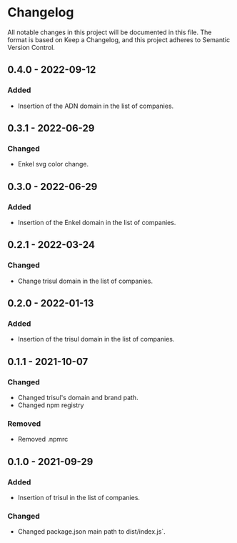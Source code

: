 # Changelog
All notable changes in this project will be documented in this file.
The format is based on Keep a Changelog, and this project adheres to Semantic Version Control.

## 0.4.0 - 2022-09-12
### Added
- Insertion of the ADN domain in the list of companies.

## 0.3.1 - 2022-06-29
### Changed
- Enkel svg color change.

## 0.3.0 - 2022-06-29
### Added
- Insertion of the Enkel domain in the list of companies.

## 0.2.1 - 2022-03-24
### Changed
- Change trisul domain in the list of companies.

## 0.2.0 - 2022-01-13
### Added
- Insertion of the trisul domain in the list of companies.

## 0.1.1 - 2021-10-07
### Changed
- Changed trisul's domain and brand path.
- Changed npm registry

### Removed
- Removed .npmrc

## 0.1.0 - 2021-09-29
### Added
- Insertion of trisul in the list of companies.

### Changed
- Changed package.json main path to dist/index.js`.
